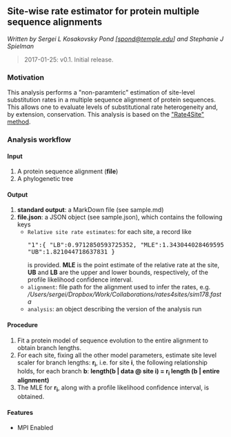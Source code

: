 ## Site-wise rate estimator for protein multiple sequence alignments

_Written by Sergei L Kosakovsky Pond [spond@temple.edu] and Stephanie J Spielman_

> 2017-01-25: v0.1. Initial release.


### Motivation

This analysis performs a "non-paramteric" estimation of site-level substitution rates in a multiple sequence alignment of protein sequences. This allows one to evaluate levels of substitutional rate heterogeneity and, by extension, conservation. This analysis is based on the ["Rate4Site" method](http://www.tau.ac.il/~itaymay/cp/rate4site.html).

### Analysis workflow

#### Input

1. A protein sequence alignment (**file**)
2. A phylogenetic tree

#### Output

1. **standard output**: a MarkDown file (see sample.md)
2. **file.json**: a JSON object (see sample.json), which contains the following keys
	* `Relative site rate estimates`: for each site, a record like <pre>"1":{
     "LB":0.9712850593725352,
     "MLE":1.343044028469595,
     "UB":1.821044718637831
    }</pre> is provided. **MLE** is the point estimate of the relative rate at the site, **UB** and **LB** are the upper and lower bounds, respectively, of the profile likelihood confidence interval.
    * `alignment`: file path for the alignment used to infer the rates, e.g. _/Users/sergei/Dropbox/Work/Collaborations/rates4sites/sim178.fasta_
    * `analysis`: an object describing the version of the analysis run

#### Procedure

1. Fit a protein model of sequence evolution to the entire alignment to obtain branch lengths.
2. For each site, fixing all the other model parameters, estimate site level scaler for branch lengths: **r<sub>i</sub>**, i.e. for site **i**, the following relationship holds, for each branch **b**: **length(b | data @ site i) = r<sub>i</sub> length (b | entire alignment)**
3. The MLE for **r<sub>i</sub>**, along with a profile likelihood confidence interval, is obtained.

#### Features

* MPI Enabled